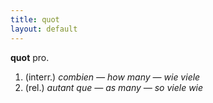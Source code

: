 ```yaml
---
title: quot
layout: default
---
```


**quot** pro.
1. (interr.) *combien — how many — wie viele*
2. (rel.) *autant que — as many — so viele wie*